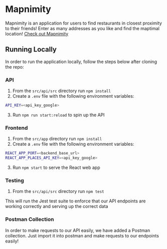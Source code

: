 # Mapnimity

Mapnimity is an application for users to find restaurants in closest proximity to their friends! Enter as many addresses as you like and find the maptimal location!
[Check out Mapnimity](http://www.mapnimity.com)

## Running Locally

In order to run the application locally, follow the steps below after cloning the repo:

### API

1. From the `src/api/src` directory run `npm install`
2. Create a `.env` file with the following environment variables:

```bash
API_KEY=<api_key_google>
```

3. Run `npm run start:reload` to spin up the API

### Frontend

1. From the `src/app` directory run `npm install`
2. Create a `.env` file with the following environment variables:

```bash
REACT_APP_PORT=<backend_base_url>
REACT_APP_PLACES_API_KEY=<api_key_google>
```

3. Run `npm start` to serve the React web app

### Testing

1. From the `src/api/src` directory run `npm test`

This will run the Jest test suite to enforce that our API endpoints are working correctly and serving up the correct data

### Postman Collection

In order to make requests to our API easily, we have added a Postman collection. Just import it into postman and make requests to our endpoints easily!
